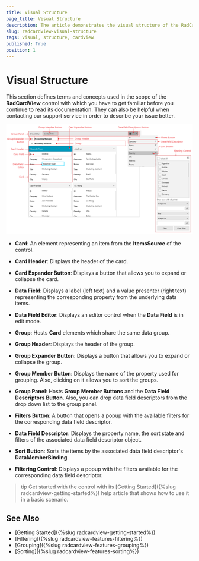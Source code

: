 ```yaml
---
title: Visual Structure
page_title: Visual Structure
description: The article demonstrates the visual structure of the RadCardView component.
slug: radcardview-visual-structure
tags: visual, structure, cardview
published: True
position: 1
---
```


# Visual Structure

This section defines terms and concepts used in the scope of the __RadCardView__ control with which you have to get familiar before you continue to read its documentation. They can also be helpful when contacting our support service in order to describe your issue better.

![WPF RadCardView ](images/radcardview-visual-structure-0.png)

* __Card__: An element representing an item from the __ItemsSource__ of the control.

* __Card Header__: Displays the header of the card.

* __Card Expander Button__: Displays a button that allows you to expand or collapse the card.

* __Data Field__: Displays a label (left text) and a value presenter (right text) representing the corresponding property from the underlying data items. 

* __Data Field Editor__: Displays an editor control when the __Data Field__ is in edit mode.

* __Group__: Hosts __Card__ elements which share the same data group.

* __Group Header__: Displays the header of the group.

* __Group Expander Button__:  Displays a button that allows you to expand or collapse the group.

* __Group Member Button__: Displays the name of the property used for grouping. Also, clicking on it allows you to sort the groups. 

* __Group Panel__: Hosts __Group Member Buttons__ and the __Data Field Descriptors Button__. Also, you can drop data field descriptors from the drop down list to the group panel.

* __Filters Button__: A button that opens a popup with the available filters for the corresponding data field descriptor.

* __Data Field Descriptor__: Displays the property name, the sort state and filters of the associated data field descriptor object.

* __Sort Button__: Sorts the items by the associated data field descriptor's __DataMemberBinding__.

* __Filtering Control__: Displays a popup with the filters available for the corresponding data field descriptor.

>tip Get started with the control with its [Getting Started]({%slug radcardview-getting-started%}) help article that shows how to use it in a basic scenario.

## See Also  
* [Getting Started]({%slug radcardview-getting-started%})
* [Filtering]({%slug radcardview-features-filtering%})
* [Grouping]({%slug radcardview-features-grouping%})
* [Sorting]({%slug radcardview-features-sorting%})
